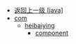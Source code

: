 - [返回上一级 [java]](notes/code/Storm/storm-redis-integration/src/main/java/)
- [com](notes/code/Storm/storm-redis-integration/src/main/java/com/)
  - [heibaiying](notes/code/Storm/storm-redis-integration/src/main/java/com/heibaiying/)
    - [component](notes/code/Storm/storm-redis-integration/src/main/java/com/heibaiying/component/)

